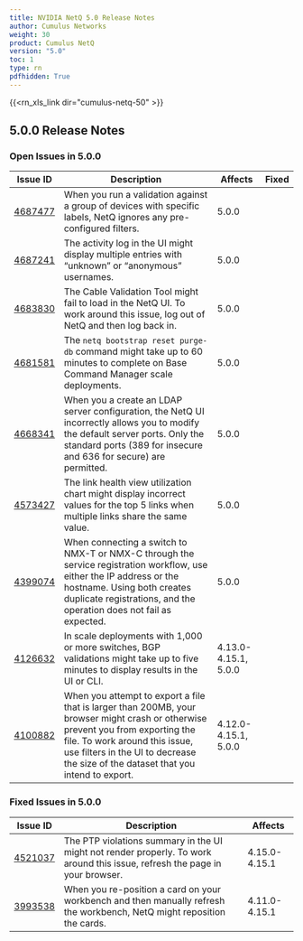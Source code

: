 ```yaml
---
title: NVIDIA NetQ 5.0 Release Notes
author: Cumulus Networks
weight: 30
product: Cumulus NetQ
version: "5.0"
toc: 1
type: rn
pdfhidden: True
---
```

{{<rn_xls_link dir="cumulus-netq-50" >}}
## 5.0.0 Release Notes
### Open Issues in 5.0.0

|  Issue ID 	|   Description	|   Affects	|   Fixed |
|---	        |---	        |---	    |---	                |
| <a name="4687477"></a> [4687477](#4687477) <a name="4687477"></a> <br /> | When you run a validation against a group of devices with specific labels, NetQ ignores any pre-configured filters. | 5.0.0 | |
| <a name="4687241"></a> [4687241](#4687241) <a name="4687241"></a> <br /> | The activity log in the UI might display multiple entries with “unknown” or “anonymous” usernames.  | 5.0.0 | |
| <a name="4683830"></a> [4683830](#4683830) <a name="4683830"></a> <br /> | The Cable Validation Tool might fail to load in the NetQ UI. To work around this issue,  log out of NetQ and then log back in. | 5.0.0 | |
| <a name="4681581"></a> [4681581](#4681581) <a name="4681581"></a> <br /> | The <code>netq bootstrap reset purge-db</code> command might take up to 60 minutes to complete on Base Command Manager scale deployments. | 5.0.0 | |
| <a name="4668341"></a> [4668341](#4668341) <a name="4668341"></a> <br /> | When you a create an LDAP server configuration, the NetQ UI incorrectly allows you to modify the default server ports. Only the standard ports (389 for insecure and 636 for secure) are permitted. | 5.0.0 | |
| <a name="4573427"></a> [4573427](#4573427) <a name="4573427"></a> <br /> | The link health view utilization chart might display incorrect values for the top 5 links when multiple links share the same value. | 5.0.0 | |
| <a name="4399074"></a> [4399074](#4399074) <a name="4399074"></a> <br /> | When connecting a switch to NMX-T or NMX-C through the service registration workflow, use either the IP address or the hostname. Using both creates duplicate registrations, and the operation does not fail as expected. | 5.0.0 | |
| <a name="4126632"></a> [4126632](#4126632) <a name="4126632"></a> <br /> | In scale deployments with 1,000 or more switches, BGP validations might take up to five minutes to display results in the UI or CLI. | 4.13.0-4.15.1, 5.0.0 | |
| <a name="4100882"></a> [4100882](#4100882) <a name="4100882"></a> <br /> | When you attempt to export a file that is larger than 200MB, your browser might crash or otherwise prevent you from exporting the file. To work around this issue, use filters in the UI to decrease the size of the dataset that you intend to export. | 4.12.0-4.15.1, 5.0.0 | |

### Fixed Issues in 5.0.0
|  Issue ID 	|   Description	|   Affects	|
|---	        |---	        |---	    |
| <a name="4521037"></a> [4521037](#4521037) <a name="4521037"></a> <br /> | The PTP violations summary in the UI might not render properly. To work around this issue, refresh the page in your browser. | 4.15.0-4.15.1 | |
| <a name="3993538"></a> [3993538](#3993538) <a name="3993538"></a> <br /> | When you re-position a card on your workbench and then manually refresh the workbench, NetQ might reposition the cards. | 4.11.0-4.15.1 | |

